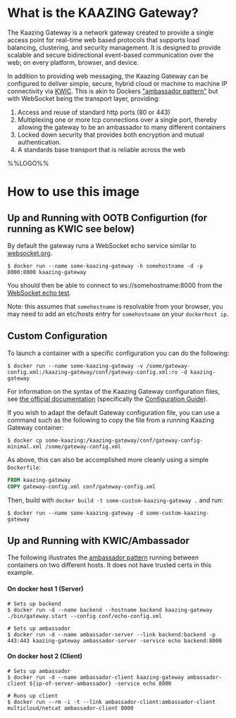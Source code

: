 # What is the KAAZING Gateway?

The Kaazing Gateway is a network gateway created to provide a single access point for real-time web based protocols that supports load balancing, clustering, and security management. It is designed to provide scalable and secure bidirectional event-based communication over the web; on every platform, browser, and device.

In addition to providing web messaging, the Kaazing Gateway can be configured to deliver simple, secure, hybrid cloud or machine to machine IP connectivity via [KWIC](http://kaazing.com/kwic/). This is akin to Dockers ["ambassador pattern"](https://docs.docker.com/engine/admin/ambassador_pattern_linking/) but with WebSocket being the transport layer, providing:

1.	Access and reuse of standard http ports (80 or 443)
2.	Multiplexing one or more tcp connections over a single port, thereby allowing the gateway to be an ambassador to many different containers
3.	Locked down security that provides both encryption and mutual authentication.
4.	A standards base transport that is reliable across the web

%%LOGO%%

# How to use this image

## Up and Running with OOTB Configurtion (for running as KWIC see below)

By default the gateway runs a WebSocket echo service similar to [websocket.org](https://www.websocket.org/echo.html).

```console
$ docker run --name some-kaazing-gateway -h somehostname -d -p 8000:8000 kaazing-gateway
```

You should then be able to connect to ws://somehostname:8000 from the [WebSocket echo test](https://www.websocket.org/echo.html).

Note: this assumes that `somehostname` is resolvable from your browser, you may need to add an etc/hosts entry for `somehostname` on your `dockerhost ip`.

## Custom Configuration

To launch a container with a specific configuration you can do the following:

```console
$ docker run --name some-kaazing-gateway -v /some/gateway-config.xml:/kaazing-gateway/conf/gateway-config.xml:ro -d kaazing-gateway
```

For information on the syntax of the Kaazing Gateway configuration files, see [the official documentation](http://developer.kaazing.com/documentation/5.0/index.html) (specifically the [Configuration Guide](http://developer.kaazing.com/documentation/5.0/admin-reference/r_conf_elementindex.html)).

If you wish to adapt the default Gateway configuration file, you can use a command such as the following to copy the file from a running Kaazing Gateway container:

```console
$ docker cp some-kaazing:/kaazing-gateway/conf/gateway-config-minimal.xml /some/gateway-config.xml
```

As above, this can also be accomplished more cleanly using a simple `Dockerfile`:

```dockerfile
FROM kaazing-gateway
COPY gateway-config.xml conf/gateway-config.xml
```

Then, build with `docker build -t some-custom-kaazing-gateway .` and run:

```console
$ docker run --name some-kaazing-gateway -d some-custom-kaazing-gateway
```

## Up and Running with KWIC/Ambassador

The following illustrates the [ambassador pattern](https://docs.docker.com/engine/admin/ambassador_pattern_linking/) running between containers on two different hosts. It does not have trusted certs in this example.

#### On docker host 1 (Server)

```console
# Sets up backend
$ docker run -d --name backend --hostname backend kaazing-gateway ./bin/gateway.start --config conf/echo-config.xml

# Sets up ambassador
$ docker run -d --name ambassador-server --link backend:backend -p 443:443 kaazing-gateway ambassador-server -service echo backend:8000
```

#### On docker host 2 (Client)

```console
# Sets up ambassador
$ docker run -d --name ambassador-client kaazing-gateway ambassador-client ${ip-of-server-ambassador} -service echo 8000

# Runs up client
$ docker run --rm -i -t --link ambassador-client:ambassador-client multicloud/netcat ambassador-client 8000
```
